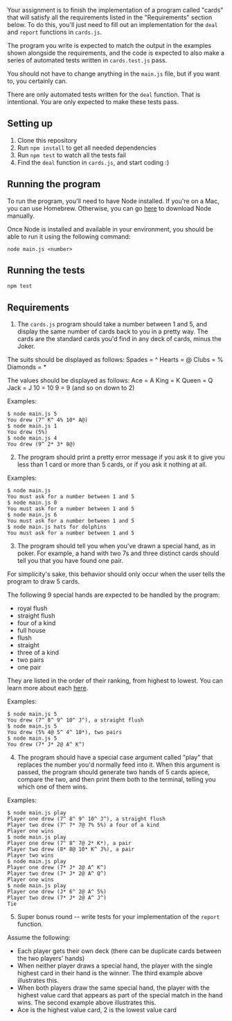 Your assignment is to finish the implementation of a program called "cards" that will 
satisfy all the requirements listed in the "Requirements" section below. To do this, 
you'll just need to fill out an implementation for the `deal` and `report` functions
in `cards.js`.

The program you write is expected to match the output in the examples shown
alongside the requirements, and the code is expected to also make a series of
automated tests written in `cards.test.js` pass.

You should not have to change anything in the `main.js` file, but if you want
to, you certainly can.

There are only automated tests written for the `deal` function. That is intentional.
You are only expected to make these tests pass.

## Setting up

1. Clone this repository
2. Run `npm install` to get all needed dependencies
3. Run `npm test` to watch all the tests fail
4. Find the `deal` function in `cards.js`, and start coding :)

## Running the program

To run the program, you'll need to have Node installed. If you're on a Mac, you
can use Homebrew. Otherwise, you can go [here](https://nodejs.org/en/download/)
to download Node manually.

Once Node is installed and available in your environment, you should be able to
run it using the following command:

```shell
node main.js <number>
```

## Running the tests

```shell
npm test
```

## Requirements

1) The `cards.js` program should take a number between 1 and 5, and display the same
   number of cards back to you in a pretty way. The cards are the standard cards you'd
   find in any deck of cards, minus the Joker.

The suits should be displayed as follows:
Spades = ^
Hearts = @
Clubs = %
Diamonds = *

The values should be displayed as follows:
Ace = A
King = K
Queen = Q
Jack = J
10 = 10
9 = 9
(and so on down to 2)

Examples:
```shell
$ node main.js 5
You drew (7^ K^ 4% 10* A@)
$ node main.js 1
You drew (5%)
$ node main.js 4
You drew (9^ 2* 3* 8@)
```

2) The program should print a pretty error message if you ask it to give you less than 1
   card or more than 5 cards, or if you ask it nothing at all.

Examples:
```shell
$ node main.js
You must ask for a number between 1 and 5
$ node main.js 0
You must ask for a number between 1 and 5
$ node main.js 6
You must ask for a number between 1 and 5
$ node main.js hats for dolphins
You must ask for a number between 1 and 5
```

3) The program should tell you when you've drawn a special hand, as in poker.
   For example, a hand with two 7s and three distinct cards should tell you that you
   have found one pair.

For simplicity's sake, this behavior should only occur when the user tells the
program to draw 5 cards.

The following 9 special hands are expected to be handled by the program:
- royal flush
- straight flush
- four of a kind
- full house
- flush
- straight
- three of a kind
- two pairs
- one pair

They are listed in the order of their ranking, from highest to lowest. You can learn
more about each [here](https://www.cardplayer.com/rules-of-poker/hand-rankings).

Examples:
```shell
$ node main.js 5
You drew (7^ 8^ 9^ 10^ J^), a straight flush
$ node main.js 5
You drew (5% 4@ 5^ 4^ 10*), two pairs
$ node main.js 5
You drew (7* J* 2@ A^ K^)
```

4) The program should have a special case argument called "play" that replaces the
   number you'd normally feed into it. When this argument is passed, the program should
   generate two hands of 5 cards apiece, compare the two, and then print them both to
   the terminal, telling you which one of them wins.

Examples:
```shell
$ node main.js play
Player one drew (7^ 8^ 9^ 10^ J^), a straight flush
Player two drew (7^ 7* 7@ 7% 5%) a four of a kind
Player one wins
$ node main.js play
Player one drew (7^ 8^ 7@ 2* K*), a pair
Player two drew (8* 8@ 10* K^ J%), a pair
Player two wins
$ node main.js play
Player one drew (7* J* 2@ A^ K^)
Player two drew (7* J* 2@ A^ Q^)
Player one wins
$ node main.js play
Player one drew (J* 6^ 2@ A^ 5%)
Player two drew (7* J* 2@ A^ J^)
Tie
```

5) Super bonus round -- write tests for your implementation of
   the `report` function.

Assume the following:
- Each player gets their own deck (there can be duplicate cards between the two
  players' hands)
- When neither player draws a special hand, the player with the single highest card
  in their hand is the winner. The third example above illustrates this.
- When both players draw the same special hand, the player with the highest value
  card that appears as part of the special match in the hand wins. The second
  example above illustrates this.
- Ace is the highest value card, 2 is the lowest value card
